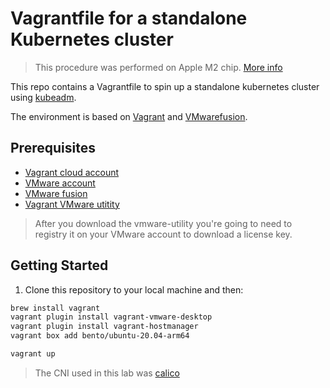 # Vagrantfile for a standalone Kubernetes cluster
> This procedure was performed on Apple M2 chip. [More info](https://www.unixarena.com/2022/09/virtual-machine-on-apple-mac-chip-m1-m2-fusion-vagrant.html/)

This repo contains a Vagrantfile to spin up a standalone kubernetes cluster using [kubeadm](https://kubernetes.io/docs/setup/production-environment/tools/kubeadm/create-cluster-kubeadm/).

The environment is based on [Vagrant](https://www.vagrantup.com/) and [VMwarefusion](https://www.vmware.com/au/products/fusion.html). 

## Prerequisites
- [Vagrant cloud account](https://app.vagrantup.com/)
- [VMware account](https://customerconnect.vmware.com/home)
- [VMware fusion](https://customerconnect.vmware.com/downloads/get-download?downloadGroup=FUS-PUBTP-22H2)
- [Vagrant VMware utitity](https://developer.hashicorp.com/vagrant/docs/providers/vmware/vagrant-vmware-utility)

> After you download the vmware-utility you're going to need to registry it on your VMware account to download a license key.

## Getting Started

1. Clone this repository to your local machine and then:

```bash
brew install vagrant
vagrant plugin install vagrant-vmware-desktop
vagrant plugin install vagrant-hostmanager
vagrant box add bento/ubuntu-20.04-arm64
```

```bash
vagrant up
```

> The CNI used in this lab was [calico](https://docs.tigera.io/calico/latest/getting-started/kubernetes/self-managed-onprem/onpremises#install-calico-with-etcd-datastore)